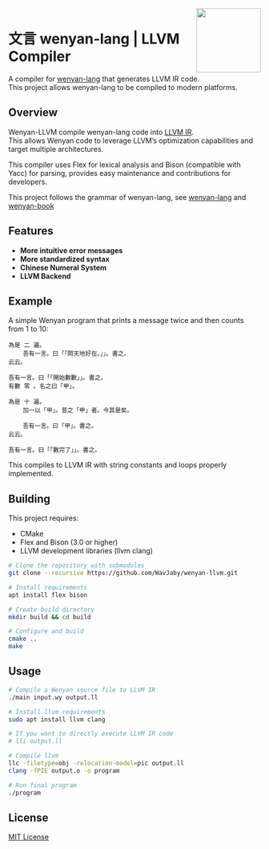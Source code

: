 <img src="https://raw.githubusercontent.com/wenyan-lang/wenyan/master/screenshots/logo.png" align="right" width="128" height="128"/>

# 文言 wenyan-lang | LLVM Compiler

A compiler for [wenyan-lang](https://wy-lang.org/) that generates LLVM IR code.<br>
This project allows wenyan-lang to be compiled to modern platforms.

## Overview

Wenyan-LLVM compile wenyan-lang code into [LLVM IR](https://llvm.org/docs/LangRef.html).<br>
This allows Wenyan code to leverage LLVM’s optimization capabilities and target multiple architectures.<br>

This compiler uses Flex for lexical analysis and Bison (compatible with Yacc) for parsing, 
provides easy maintenance and contributions for developers.<br>

This project follows the grammar of wenyan-lang, 
see [wenyan-lang](https://github.com/wenyan-lang/wenyan) 
and [wenyan-book](https://github.com/wenyan-lang/book)

## Features

- **More intuitive error messages**
- **More standardized syntax**
- **Chinese Numeral System**
- **LLVM Backend**

## Example

A simple Wenyan program that prints a message twice and then counts from 1 to 10:

```wenyan
為是 二 遍。
    吾有一言。曰「「問天地好在。」」。書之。
云云。

吾有一言。曰「「開始數數」」。書之。
有數 零 。名之曰「甲」。

為是 十 遍。
    加一以「甲」。昔之「甲」者。今其是矣。

    吾有一言。曰「甲」。書之。
云云。

吾有一言。曰「「數完了」」。書之。
```

This compiles to LLVM IR with string constants and loops properly implemented.

## Building

This project requires:

- CMake
- Flex and Bison (3.0 or higher)
- LLVM development libraries (llvm clang)

```bash
# Clone the repository with submodules
git clone --recursive https://github.com/WavJaby/wenyan-llvm.git

# Install requirements
apt install flex bison

# Create build directory
mkdir build && cd build

# Configure and build
cmake ..
make
```

## Usage

```bash
# Compile a Wenyan source file to LLVM IR
./main input.wy output.ll

# Install llvm requirements
sudo apt install llvm clang

# If you want to directly execute LLVM IR code
# lli output.ll

# Compile llvm
llc -filetype=obj -relocation-model=pic output.ll
clang -fPIE output.o -o program

# Run final program
./program
```

## License

[MIT License](LICENSE)
